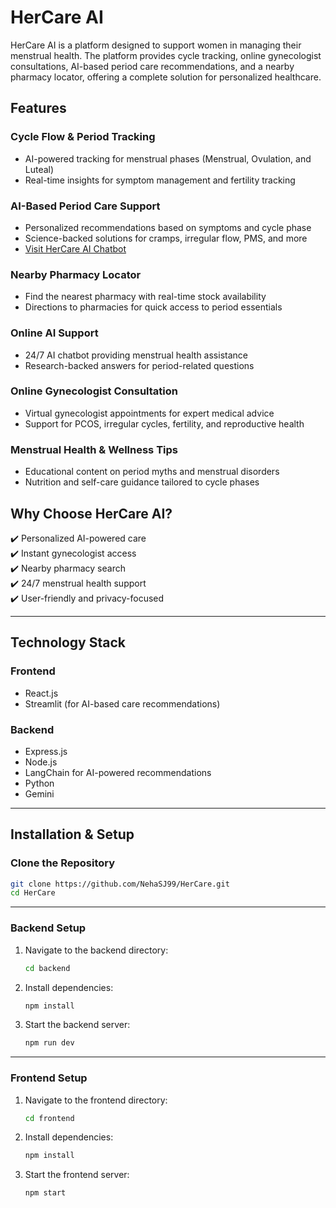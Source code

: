 # **HerCare AI**  

HerCare AI is a platform designed to support women in managing their menstrual health. The platform provides cycle tracking, online gynecologist consultations, AI-based period care recommendations, and a nearby pharmacy locator, offering a complete solution for personalized healthcare.  

## **Features**  

### **Cycle Flow & Period Tracking**  
- AI-powered tracking for menstrual phases (Menstrual, Ovulation, and Luteal)  
- Real-time insights for symptom management and fertility tracking  

### **AI-Based Period Care Support**  
- Personalized recommendations based on symptoms and cycle phase  
- Science-backed solutions for cramps, irregular flow, PMS, and more
- [Visit HerCare AI Chatbot](https://hercareai.streamlit.app/)

### **Nearby Pharmacy Locator**  
- Find the nearest pharmacy with real-time stock availability  
- Directions to pharmacies for quick access to period essentials  

### **Online AI Support**  
- 24/7 AI chatbot providing menstrual health assistance  
- Research-backed answers for period-related questions  

### **Online Gynecologist Consultation**  
- Virtual gynecologist appointments for expert medical advice  
- Support for PCOS, irregular cycles, fertility, and reproductive health  

### **Menstrual Health & Wellness Tips**  
- Educational content on period myths and menstrual disorders  
- Nutrition and self-care guidance tailored to cycle phases  

## **Why Choose HerCare AI?**  
✔️ Personalized AI-powered care  
✔️ Instant gynecologist access  
✔️ Nearby pharmacy search  
✔️ 24/7 menstrual health support  
✔️ User-friendly and privacy-focused  

---

## **Technology Stack**  

### **Frontend**  
- React.js  
- Streamlit (for AI-based care recommendations)  

### **Backend**  
- Express.js  
- Node.js  
- LangChain for AI-powered recommendations  
- Python
- Gemini

---

## **Installation & Setup**  

### **Clone the Repository**  
```bash
git clone https://github.com/NehaSJ99/HerCare.git
cd HerCare
```

---

### **Backend Setup**  

1. Navigate to the backend directory:  
   ```bash
   cd backend
   ```  
2. Install dependencies:  
   ```bash
   npm install
   ```  
3. Start the backend server:  
   ```bash
   npm run dev
   ```  

---

### **Frontend Setup**  

1. Navigate to the frontend directory:  
   ```bash
   cd frontend
   ```  
2. Install dependencies:  
   ```bash
   npm install
   ```  
3. Start the frontend server:  
   ```bash
   npm start
   ```  

